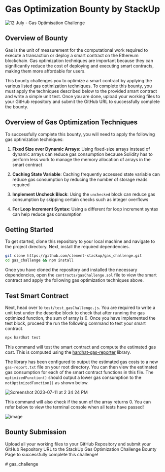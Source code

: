 # Gas Optimization Bounty by StackUp

![12 July - Gas Optimisation Challenge](https://github.com/clement-stackup/gas_challenge/assets/120361535/21c826fb-8776-4837-a8fe-b7040426eafa)

## Overview of Bounty

Gas is the unit of measurement for the computational work required to execute a transaction or deploy a smart contract on the Ethereum blockchain. Gas optimization techniques are important because they can significantly reduce the cost of deploying and executing smart contracts, making them more affordable for users.

This bounty challenges you to optimize a smart contract by applying the various listed gas optimization techniques. To complete this bounty, you must apply the techniques described below to the provided smart contract and write a simple unit test. Once you are done, upload your working files to your GitHub repository and submit the GitHub URL to successfully complete the bounty.

## Overview of Gas Optimization Techniques

To successfully complete this bounty, you will need to apply the following gas optimization techniques:

1. **Fixed Size over Dynamic Arrays**: Using fixed-size arrays instead of dynamic arrays can reduce gas consumption because Solidity has to perform less work to manage the memory allocation of arrays in the smart contract

2. **Caching State Variable**: Caching frequently accessed state variable can reduce gas consumption by reducing the number of storage reads required

3. **Implement Uncheck Block**: Using the `unchecked` block can reduce gas consumption by skipping certain checks such as integer overflows

4. **For Loop Increment Syntax**: Using a different for loop increment syntax can help reduce gas consumption

## Getting Started

To get started, clone this repository to your local machine and navigate to the project directory. Next, install the required dependencies.

```bash
git clone https://github.com/clement-stackup/gas_challenge.git
cd gas_challenge && npm install
```

Once you have cloned the repository and installed the necessary dependencies, open the `contracts/gasChallenge.sol` file to view the smart contract and apply the following gas optimization techniques above.

## Test Smart Contract

Next, head over to `test/test_gasChallenge.js`. You are required to write a unit test under the describe block to check that after running the gas optimized function, the sum of array is 0. Once you have implemented the test block, proceed the run the following command to test your smart contract.

```bash
npx hardhat test
```

This command will test the smart contract and compute the estimated gas cost. This is computed using the [hardhat-gas-reporter](https://www.npmjs.com/package/hardhat-gas-reporter) library.

The library has been configured to output the estimated gas costs to a new `gas-report.txt` file on your root directory. You can then view the estimated gas consumption for each of the smart contract functions in this file. The `optimizedFunction()` should output a lower gas consumption to the `notOptimizedFunction()` as shown below.

![Screenshot 2023-07-11 at 2 34 24 PM](https://github.com/clement-stackup/gas_challenge/assets/120361535/99e33517-5974-40a1-aa87-279051e58e42)

This command will also check if the sum of the array returns 0. You can refer below to view the terminal console when all tests have passed!

![image](https://github.com/clement-stackup/gas_challenge/assets/120361535/760df9a2-c9f5-4c0f-af50-7a88093bdbda)

## Bounty Submission

Upload all your working files to your GitHub Repository and submit your GitHub Repository URL to the StackUp Gas Optimization Challenge Bounty Page to successfully complete this challenge!

#   g a s _ c h a l l e n g e  
 